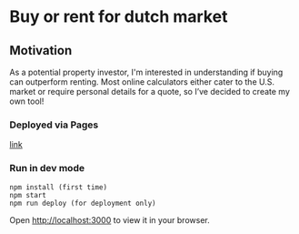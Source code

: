 # Buy or rent for dutch market

## Motivation
As a potential property investor, I'm interested in understanding if buying can outperform renting. Most online calculators either cater to the U.S. market or require personal details for a quote, so I’ve decided to create my own tool!

### Deployed via Pages
[link](https://swanywu.github.io/buy-or-rent-nl/)

### Run in dev mode
```
npm install (first time)
npm start
npm run deploy (for deployment only)
```

Open [http://localhost:3000](http://localhost:3000) to view it in your browser.
